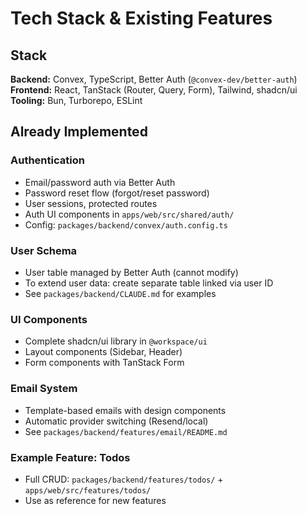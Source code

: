 # Tech Stack & Existing Features

## Stack

**Backend:** Convex, TypeScript, Better Auth (`@convex-dev/better-auth`)
**Frontend:** React, TanStack (Router, Query, Form), Tailwind, shadcn/ui
**Tooling:** Bun, Turborepo, ESLint

## Already Implemented

### Authentication
- Email/password auth via Better Auth
- Password reset flow (forgot/reset password)
- User sessions, protected routes
- Auth UI components in `apps/web/src/shared/auth/`
- Config: `packages/backend/convex/auth.config.ts`

### User Schema
- User table managed by Better Auth (cannot modify)
- To extend user data: create separate table linked via user ID
- See `packages/backend/CLAUDE.md` for examples

### UI Components
- Complete shadcn/ui library in `@workspace/ui`
- Layout components (Sidebar, Header)
- Form components with TanStack Form

### Email System
- Template-based emails with design components
- Automatic provider switching (Resend/local)
- See `packages/backend/features/email/README.md`

### Example Feature: Todos
- Full CRUD: `packages/backend/features/todos/` + `apps/web/src/features/todos/`
- Use as reference for new features
